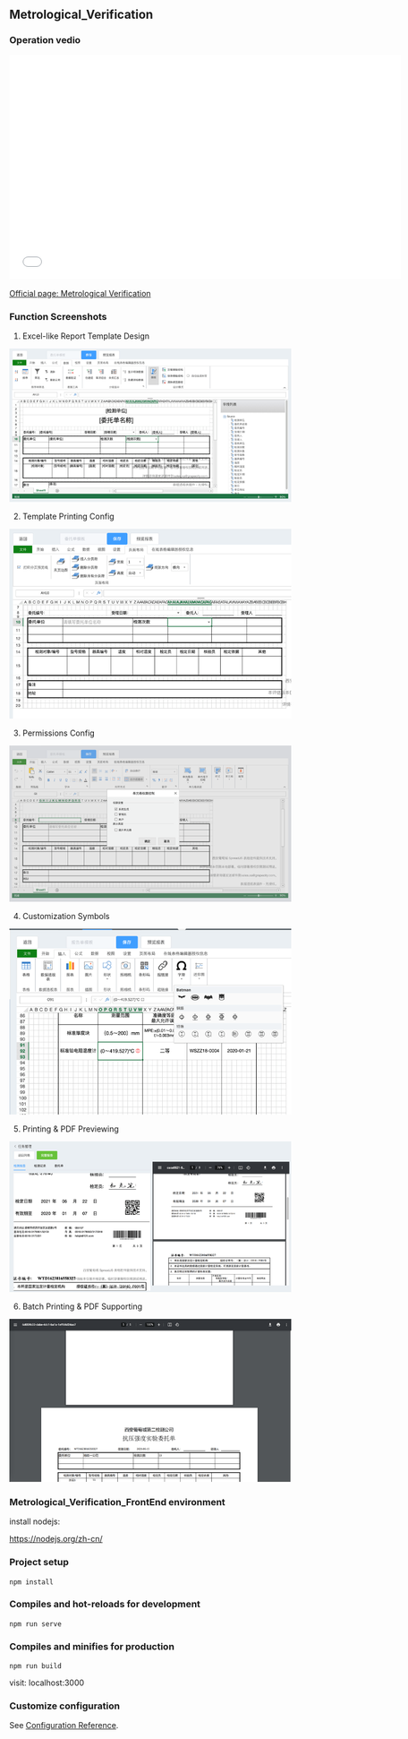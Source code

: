 ## Metrological_Verification

### Operation vedio
<iframe src="//videos.grapecity.com.cn/SpreadJS/online/计量检定.mp4" scrolling="no" border="0" frameborder="no" framespacing="0" allowfullscreen="true"  width="700px" height="400px"> </iframe>

[Official page: Metrological Verification](https://www.grapecity.com.cn/developer/spreadjs/industry/measure)

### Function Screenshots

1. Excel-like Report Template Design

![](pics\001.png)

2. Template Printing Config

![](pics\002.png)

3. Permissions Config

![](pics\003.png)

4. Customization Symbols

![](pics\004.png)

5. Printing & PDF Previewing

![](pics\005.png)

6. Batch Printing & PDF Supporting

![](pics\006.png)

### Metrological_Verification_FrontEnd environment

install nodejs:

https://nodejs.org/zh-cn/

### Project setup
```
npm install
```

### Compiles and hot-reloads for development
```
npm run serve
```

### Compiles and minifies for production
```
npm run build
```

visit: localhost:3000

### Customize configuration
See [Configuration Reference](https://cli.vuejs.org/config/).
